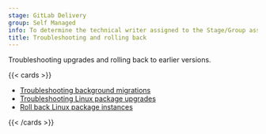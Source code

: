 ```yaml
---
stage: GitLab Delivery
group: Self Managed
info: To determine the technical writer assigned to the Stage/Group associated with this page, see https://handbook.gitlab.com/handbook/product/ux/technical-writing/#assignments
title: Troubleshooting and rolling back
---
```


Troubleshooting upgrades and rolling back to earlier versions.

{{< cards >}}

- [Troubleshooting background migrations](background_migrations_troubleshooting.md)
- [Troubleshooting Linux package upgrades](package/package_troubleshooting.md)
- [Roll back Linux package instances](package/downgrade.md)

{{< /cards >}}
